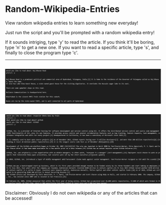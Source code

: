 # Random-Wikipedia-Entries
View random wikipedia entries to learn something new everyday!

Just run the script and you'll be prompted with a random wikipedia entry!

If it sounds intriging, type 'y' to read the article.
If you think it'll be boring, type 'n' to get a new one.
If you want to read a specific article, type 's', and finally
to close the program type 'c'.

----
![random_entry](https://github.com/jacob1st/Random-Wikipedia-Entries/blob/main/Images/random_wiki_entry.PNG)
----
![github_entry](https://github.com/jacob1st/Random-Wikipedia-Entries/blob/main/Images/github_entry.PNG)
----
Disclaimer: Obviously I do not own wikipedia or any of the articles that can be accessed!
